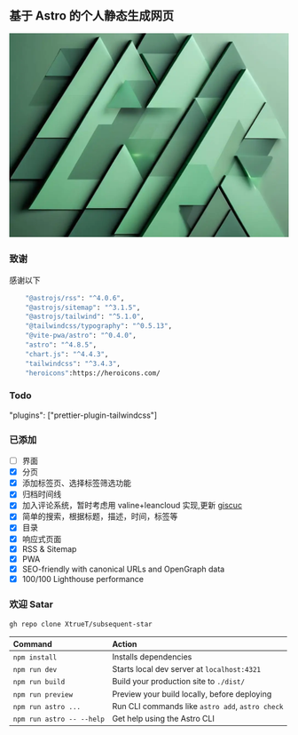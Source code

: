 ## 基于 Astro 的个人静态生成网页

![](./public/image/header.webp)

### 致谢

感谢以下

```bash
    "@astrojs/rss": "^4.0.6",
    "@astrojs/sitemap": "^3.1.5",
    "@astrojs/tailwind": "^5.1.0",
    "@tailwindcss/typography": "^0.5.13",
    "@vite-pwa/astro": "^0.4.0",
    "astro": "^4.8.5",
    "chart.js": "^4.4.3",
    "tailwindcss": "^3.4.3",
    "heroicons":https://heroicons.com/
```

### Todo

"plugins": ["prettier-plugin-tailwindcss"]



### 已添加

- [ ] 界面
- [x] 分页
- [x] 添加标签页、选择标签筛选功能
- [x] 归档时间线
- [x] 加入评论系统，暂时考虑用 valine+leancloud 实现,更新 [giscuc]()
- [x] 简单的搜索，根据标题，描述，时间，标签等
- [x] 目录
- [x] 响应式页面
- [x] RSS & Sitemap
- [x] PWA
- [x] SEO-friendly with canonical URLs and OpenGraph data
- [x] 100/100 Lighthouse performance

### 欢迎 Satar

```bash
gh repo clone XtrueT/subsequent-star
```

| Command                   | Action                                           |
| :------------------------ | :----------------------------------------------- |
| `npm install`             | Installs dependencies                            |
| `npm run dev`             | Starts local dev server at `localhost:4321`      |
| `npm run build`           | Build your production site to `./dist/`          |
| `npm run preview`         | Preview your build locally, before deploying     |
| `npm run astro ...`       | Run CLI commands like `astro add`, `astro check` |
| `npm run astro -- --help` | Get help using the Astro CLI                     |
